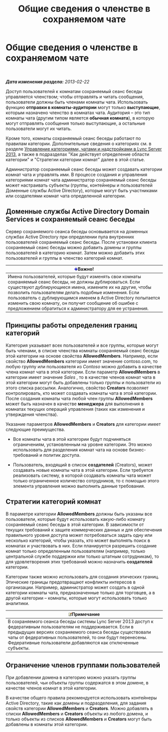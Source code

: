 ﻿---
title: Общие сведения о членстве в сохраняемом чате
TOCTitle: Общие сведения о членстве в сохраняемом чате
ms:assetid: 900392d6-6e9f-4dae-93d6-39d7474409ef
ms:mtpsurl: https://technet.microsoft.com/ru-ru/library/Gg398730(v=OCS.15)
ms:contentKeyID: 49310502
ms.date: 05/19/2016
mtps_version: v=OCS.15
ms.translationtype: HT
---

# Общие сведения о членстве в сохраняемом чате

 

_**Дата изменения раздела:** 2013-02-22_

Доступ пользователей к комнатам сохраняемый сеанс беседы управляется членством; чтобы отправлять и читать сообщения, пользователи должны быть членами комнаты чата. Использовать функцию **отправки в комнаты-аудитории** могут только **выступающие**, которым назначено членство в комнатах чата. Аудитория – это тип комнаты чата (другим типом является **обычная комната**), в которую могут отправлять сообщения только выступающие, а остальные пользователи могут их читать.

Кроме того, комнаты сохраняемый сеанс беседы работают по правилам категории. Дополнительные сведения о категориях см. в разделе [Управление категориями, чатами и надстройками в Lync Server 2013](lync-server-2013-managing-categories-rooms-and-add-ins.md), а также в подразделах "Как действует определение области категории" и "Стратегии категории комнат" далее в этой статье.

Администратор сохраняемый сеанс беседы может создавать категории комнат чата и управлять ими. В процессе создания и управления категориями комнат чата администратор сохраняемый сеанс беседы может настраивать субъекты (группы, контейнеры и пользователей Доменные службы Active Directory), которые могут быть участниками или создателями комнат чата определенной категории.

## Доменные службы Active Directory Domain Services и сохраняемый сеанс беседы

Сервер сохраняемого сеанса беседы основывается на доменных службах Active Directory при определении пула внутренних пользователей сохраняемый сеанс беседы. После установки клиента сохраняемый сеанс беседы можно добавить домены и группы пользователей в категорию комнат. Затем можно добавить этих пользователей и группы в членство категорий комнат.

<table>
<thead>
<tr class="header">
<th><img src="images/JJ618369.important(OCS.15).gif" title="important" alt="important" />Важно!</th>
</tr>
</thead>
<tbody>
<tr class="odd">
<td>Имена пользователей, которые будут изменять свои комнаты сохраняемый сеанс беседы, не должны дублироваться. Если существуют дублирующиеся имена, измените их на другие, чтобы позволить пользователям делать подобные изменения. Если пользователь с дублирующимся именем в Active Directory попытается изменить свою комнату, он получит сообщение об ошибке с предложением обратиться к администратору для ее устранения.</td>
</tr>
</tbody>
</table>


## Принципы работы определения границ категорий

Категория указывает всех пользователей и все группы, которые могут быть членами, в списке членства комнаты сохраняемый сеанс беседы этой категории на основе свойства **AllowedMembers**. Например, если свойство **AllowedMembers** категории имеет значение contoso.com, то любую группу или пользователя из *Contoso* можно добавить в качестве члена комнат чата в этой категории. Если параметр **AllowedMembers** в категории имеет значение *Sales* , то в качестве членов комнат чата в этой категории могут быть добавлены только группы и пользователи из этого списка рассылки. Аналогично, свойство **Creators** позволяет контролировать, кто может создавать комнаты чата в этой категории. После создания комнаты чата любой член группы **AllowedMembers** может быть назначен в качестве **менеджера** для выполнения в комнатах текущих операций управления (таких как изменения и утверждения членства).

Указание параметров **AllowedMembers** и **Creators** для категории имеет следующие преимущества.

  - Все комнаты чата в этой категории будут подчиняться ограничениям, установленным на уровне категории. Это можно использовать для разделения комнат чата на основе бизнес-требований и политик доступа.

  - Пользователь, входящий в список **создателей** (Creators), может создавать новые комнаты чата в этой категории. Если требуется реализовать систему, в которой создавать комнаты чата может только ограниченное количество сотрудников, то с помощью этого элемента управления можно выполнить данные требования.

## Стратегии категорий комнат

В параметре категории **AllowedMembers** должны быть указаны все пользователи, которые будут использовать какую-либо комнату сохраняемый сеанс беседы в этой категории. В зависимости от текущих требований к защите коммерческих данных и для обеспечения правильного уровня доступа может потребоваться задать одну или несколько категорий, чтобы указать, кто может выполнять поиск в комнатах и участвовать в них. Если планируется разрешить создание комнат только определенным пользователям (например, только центральной службе поддержки или только штатным сотрудникам), то для удовлетворения этих требований можно назначить **создателей** категории.

Категории также можно использовать для создания этических границ. Этические границы предотвращают конфликты интересов в организации. Например, администратор может создать в одной категории комнаты чата, предназначенные только для торговцев, а в другой категории – комнаты, которые могут использовать только аналитики.

<table>
<thead>
<tr class="header">
<th><img src="images/Gg398412.note(OCS.15).gif" title="note" alt="note" />Примечание</th>
</tr>
</thead>
<tbody>
<tr class="odd">
<td>В сохраняемого сеанса беседы системы Lync Server 2013 доступ к федеративным пользователям не поддерживается. Если в предыдущих версиях сохраняемого сеанса беседы существовали чаты от федеративных пользователей, то они будут перенесены. Федеративные пользователи добавляются как отключенные субъекты.</td>
</tr>
</tbody>
</table>


## Ограничение членов группами пользователей

При добавлении домена в категорию можно указать группы пользователей, чьи объекты группы содержатся в этом домене, в качестве членов комнат в этой категории.

В качестве общего правила рекомендуется использовать контейнеры Active Directory, такие как домены и подразделения, для задания свойств категории **AllowedMembers** и **Creators**. Можно добавлять в списки **AllowedMembers** и **Creators** объекты из любого домена, и только объекты из списков **AllowedMembers** и **Creators** могут быть добавлены в комнаты этой категории.

